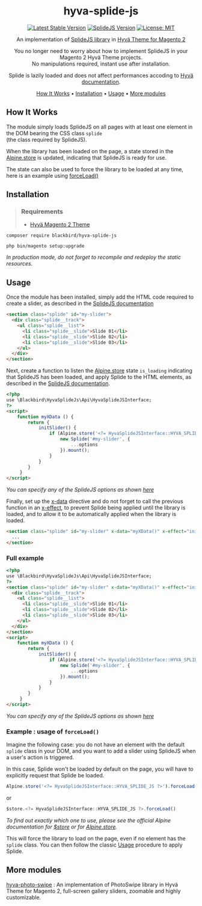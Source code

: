 <!-- markdownlint-configure-file {
  "MD013": {
    "code_blocks": false,
    "tables": false
  },
  "MD033": false,
  "MD041": false
} -->

<div align="center">
  
# hyva-splide-js

[![Latest Stable Version](https://img.shields.io/badge/version-2.0.0-blue)](https://packagist.org/packages/blackbird/hyva-splide-js)
[![SplideJS Version](https://img.shields.io/badge/splidejs-4.1.3-purple)](https://github.com/Splidejs/splide/releases/tag/v4.1.3)
[![License: MIT](https://img.shields.io/github/license/blackbird-agency/hyva-splide-js.svg)](./LICENSE)


An implementation of [SplideJS library](https://splidejs.com/) in [Hyvä Theme for Magento 2](https://www.hyva.io/hyva-themes-license.html)

You no longer need to worry about how to implement SplideJS in your Magento 2 Hyvä Theme projects.</br>
No manipulations required, instant use after installation.

Splide is lazily loaded and does not affect performances accoding to [Hyvä documentation](https://docs.hyva.io/hyva-themes/writing-code/patterns/loading-external-javascript.html).

[How It Works](#how-it-works) •
[Installation](#installation) •
[Usage](#usage) •
[More modules](#more-modules)

</div>

## How It Works

The module simply loads SplideJS on all pages with at least one element in the DOM bearing the CSS class `splide`</br>
(the class required by SplideJS).

When the library has been loaded on the page, a state stored in the [Alpine.store](https://alpinejs.dev/globals/alpine-store) is updated, indicating that SplideJS is ready for use.

The state can also be used to force the library to be loaded at any time, here is an example using [forceLoad()](#example--usage-of-forceload)

## Installation

> ### Requirements
> - [Hyvä Magento 2 Theme](https://www.hyva.io/hyva-themes-license.html)

```
composer require blackbird/hyva-splide-js
```
```
php bin/magento setup:upgrade
```
*In production mode, do not forget to recompile and redeploy the static resources.*

## Usage

Once the module has been installed, simply add the HTML code required to create a slider, as described in the [SplideJS documentation](https://splidejs.com/guides/getting-started/#html)
```html
<section class="splide" id="my-slider">
  <div class="splide__track">
    <ul class="splide__list">
      <li class="splide__slide">Slide 01</li>
      <li class="splide__slide">Slide 02</li>
      <li class="splide__slide">Slide 03</li>
    </ul>
  </div>
</section>
```

Next, create a function to listen the [Alpine.store](https://alpinejs.dev/globals/alpine-store) state `is_loading` indicating that SplideJS has been loaded, and apply Splide to the HTML elements, as described in the [SplideJS documentation](https://splidejs.com/guides/getting-started/#applying-splide).

```html
<?php
use \Blackbird\HyvaSplideJs\Api\HyvaSplideJSInterface;
?>
<script>
    function myXData () {
        return {
            initSlider() {
                if (Alpine.store('<?= HyvaSplideJSInterface::HYVA_SPLIDE_JS ?>').is_loaded) {
                    new Splide('#my-slider', {
                        ...options
                    }).mount();
                }
            }
        }
     }
</script>
```
*You can specify any of the SplideJS options as shown [here](https://splidejs.com/guides/options/)*

Finally, set up the [x-data](https://alpinejs.dev/directives/data) directive and do not forget to call the previous function in an [x-effect](https://alpinejs.dev/directives/effect), to prevent Splide being applied until the library is loaded, and to allow it to be automatically applied when the library is loaded.

```html
<section class="splide" id="my-slider" x-data="myXData()" x-effect="initSlider">
  ...
</section>
```

### Full example

```html
<?php
use \Blackbird\HyvaSplideJs\Api\HyvaSplideJSInterface;
?>
<section class="splide" id="my-slider" x-data="myXData()" x-effect="initSlider">
  <div class="splide__track">
    <ul class="splide__list">
      <li class="splide__slide">Slide 01</li>
      <li class="splide__slide">Slide 02</li>
      <li class="splide__slide">Slide 03</li>
    </ul>
  </div>
</section>
<script>
    function myXData () {
        return {
            initSlider() {
                if (Alpine.store('<?= HyvaSplideJSInterface::HYVA_SPLIDE_JS ?>').is_loaded) {
                    new Splide('#my-slider', {
                        ...options
                    }).mount();
                }
            }
        }
     }
</script>
```
*You can specify any of the SplideJS options as shown [here](https://splidejs.com/guides/options/)*

### Example : usage of `forceLoad()`

Imagine the following case: you do not have an element with the default `splide` class in your DOM, and you want to add a slider using SplideJS when a user's action is triggered.

In this case, Splide won't be loaded by default on the page, you will have to explicitly request that Splide be loaded.

```js
Alpine.store('<?= HyvaSplideJSInterface::HYVA_SPLIDE_JS ?>').forceLoad()
```
or
```js
$store.<?= HyvaSplideJSInterface::HYVA_SPLIDE_JS ?>.forceLoad()
```
*To find out exactly which one to use, please see the official Alpine documentation for [$store](https://alpinejs.dev/magics/store) or for [Alpine.store](https://alpinejs.dev/globals/alpine-store).*

This will force the library to load on the page, even if no element has the `splide` class. You can then follow the classic [Usage](#usage) procedure to apply Splide.

## More modules
  
[hyva-photo-swipe](https://github.com/blackbird-agency/hyva-photo-swipe) : An implementation of PhotoSwipe library in Hyvä Theme for Magento 2, full-screen gallery sliders, zoomable and highly customizable.

